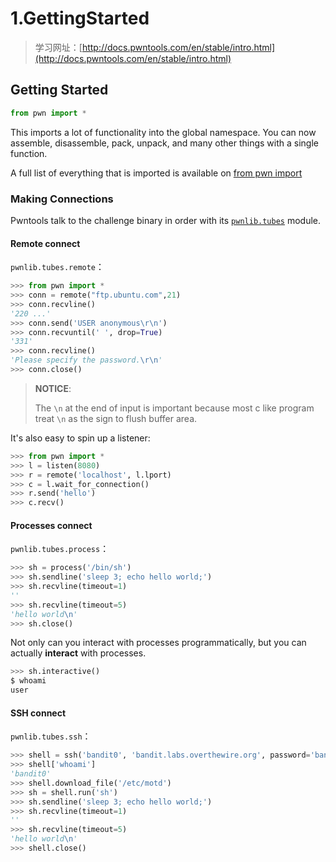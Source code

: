 # 1.GettingStarted

> 学习网址：[http://docs.pwntools.com/en/stable/intro.html](http://docs.pwntools.com/en/stable/intro.html)

## Getting Started

```python
from pwn import *
```

This imports a lot of functionality into the global namespace. You can now assemble, disassemble, pack, unpack, and many other things with a single function.

A full list of everything that is imported is available on [from pwn import ](http://docs.pwntools.com/en/stable/globals.html)

### Making Connections

Pwntools talk to the challenge binary in order with its [`pwnlib.tubes`](http://docs.pwntools.com/en/stable/tubes.html#module-pwnlib.tubes) module.

#### Remote connect

`pwnlib.tubes.remote`：

```python
>>> from pwn import *
>>> conn = remote("ftp.ubuntu.com",21)
>>> conn.recvline() 
'220 ...'
>>> conn.send('USER anonymous\r\n')
>>> conn.recvuntil(' ', drop=True)
'331'
>>> conn.recvline()
'Please specify the password.\r\n'
>>> conn.close()
```

> **NOTICE**:
>
> The `\n` at the end of input is important because most c like program treat `\n` as the sign to flush buffer area.

It's also easy to spin up a listener:

```python
>>> from pwn import *
>>> l = listen(8080)
>>> r = remote('localhost', l.lport)
>>> c = l.wait_for_connection()
>>> r.send('hello')
>>> c.recv()
```

#### Processes connect

`pwnlib.tubes.process`：

```python
>>> sh = process('/bin/sh')
>>> sh.sendline('sleep 3; echo hello world;')
>>> sh.recvline(timeout=1)
''
>>> sh.recvline(timeout=5)
'hello world\n'
>>> sh.close()
```

Not only can you interact with processes programmatically, but you can actually **interact** with processes.

```python
>>> sh.interactive()
$ whoami
user
```

#### SSH connect

`pwnlib.tubes.ssh`：

```python
>>> shell = ssh('bandit0', 'bandit.labs.overthewire.org', password='bandit0', port=2220)
>>> shell['whoami']
'bandit0'
>>> shell.download_file('/etc/motd')
>>> sh = shell.run('sh')
>>> sh.sendline('sleep 3; echo hello world;') 
>>> sh.recvline(timeout=1)
''
>>> sh.recvline(timeout=5)
'hello world\n'
>>> shell.close()
```
